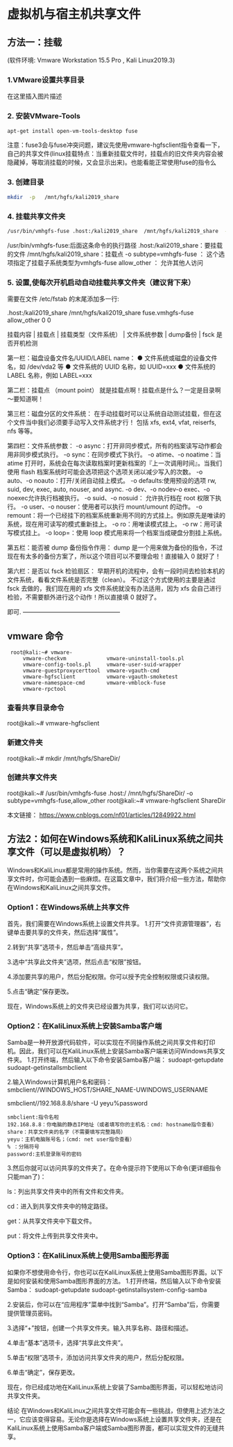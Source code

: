 # 虚拟机与宿主机共享文件

## 方法一：挂载

(软件环境: Vmware Workstation 15.5 Pro , Kali Linux2019.3)


### 1.VMware设置共享目录

在这里插入图片描述

### 2. 安装VMware-Tools
```bash
apt-get install open-vm-tools-desktop fuse
```
注意：fuse3会与fuse冲突问题，建议先使用vmware-hgfsclient指令查看一下，自己的共享文件(linux挂载特点：当重新挂载文件时，挂载点的旧文件夹内容会被隐藏掉，等取消挂载的时候，又会显示出来)。也能看能正常使用fuse的指令么


### 3. 创建目录
```bash
mkdir  -p   /mnt/hgfs/kali2019_share
```
   

### 4. 挂载共享文件夹
```bash
/usr/bin/vmhgfs-fuse .host:/kali2019_share  /mnt/hgfs/kali2019_share  -o subtype=vmhgfs-fuse,allow_other
```
 /usr/bin/vmhgfs-fuse:后面这条命令的执行路径
 .host:/kali2019_share：要挂载的文件
 /mnt/hgfs/kali2019_share：挂载点
 -o subtype=vmhgfs-fuse ： 这个选项指定了挂载子系统类型为vmhgfs-fuse
 allow_other ： 允许其他人访问
 
 

### 5. 设置,使每次开机启动自动挂载共享文件夹（建议背下来）

需要在文件 /etc/fstab 的末尾添加多一行:

.host:/kali2019_share  /mnt/hgfs/kali2019_share  fuse.vmhgfs-fuse   allow_other   0   0

挂载内容 | 挂载点 | 挂载类型（文件系统） | 文件系统参数 | dump备份 | fsck 是否开机检测

第一栏：磁盘设备文件名/UUID/LABEL name：
● 文件系统或磁盘的设备文件名，如 /dev/vda2 等
● 文件系统的 UUID 名称，如 UUID=xxx
● 文件系统的 LABEL 名称，例如 LABEL=xxx

第二栏：挂载点 （mount point）
就是挂载点啊！挂载点是什么？一定是目录啊～要知道啊！

第三栏：磁盘分区的文件系统：
在手动挂载时可以让系统自动测试挂载，但在这个文件当中我们必须要手动写入文件系统才行！ 包括 xfs, ext4, vfat, reiserfs, nfs 等等。

第四栏：文件系统参数：
-o async：打开非同步模式，所有的档案读写动作都会用非同步模式执行。
-o sync：在同步模式下执行。
-o atime、-o noatime：当 atime 打开时，系统会在每次读取档案时更新档案的『上一次调用时间』。当我们使用 flash 档案系统时可能会选项把这个选项关闭以减少写入的次数。
-o auto、-o noauto：打开/关闭自动挂上模式。
-o defaults:使用预设的选项 rw, suid, dev, exec, auto, nouser, and async.
-o dev、-o nodev-o exec、-o noexec允许执行档被执行。
-o suid、-o nosuid：
允许执行档在 root 权限下执行。
-o user、-o nouser：使用者可以执行 mount/umount 的动作。
-o remount：将一个已经挂下的档案系统重新用不同的方式挂上。例如原先是唯读的系统，现在用可读写的模式重新挂上。
-o ro：用唯读模式挂上。
-o rw：用可读写模式挂上。
-o loop=：使用 loop 模式用来将一个档案当成硬盘分割挂上系统。

第五栏：能否被 dump 备份指令作用：
dump 是一个用来做为备份的指令，不过现在有太多的备份方案了，所以这个项目可以不要理会啦！直接输入 0 就好了！

第六栏：是否以 fsck 检验扇区：
早期开机的流程中，会有一段时间去检验本机的文件系统，看看文件系统是否完整（clean）。 不过这个方式使用的主要是通过 fsck 去做的，我们现在用的 xfs 文件系统就没有办法适用，因为 xfs 会自己进行检验，不需要额外进行这个动作！所以直接填 0 就好了。

即可.
————————————————

 

## vmware 命令
```
 root@kali:~# vmware-
     vmware-checkvm             vmware-uninstall-tools.pl
     vmware-config-tools.pl     vmware-user-suid-wrapper
     vmware-guestproxycerttool  vmware-vgauth-cmd
     vmware-hgfsclient          vmware-vgauth-smoketest
     vmware-namespace-cmd       vmware-vmblock-fuse
     vmware-rpctool
```

### 查看共享目录命令

 root@kali:~# vmware-hgfsclient



### 新建文件夹

 root@kali:~# mkdir /mnt/hgfs/ShareDir/


### 创建共享文件夹

 root@kali:~# /usr/bin/vmhgfs-fuse .host:/ /mnt/hgfs/ShareDir/ -o subtype=vmhgfs-fuse,allow_other
 root@kali:~# vmware-hgfsclient
     ShareDir

本文链接： https://www.cnblogs.com/nf01/articles/12849922.html



## 方法2：如何在Windows系统和KaliLinux系统之间共享文件（可以是虚拟机哟）？
Windows和KaliLinux都是常用的操作系统。然而，当你需要在这两个系统之间共享文件时，你可能会遇到一些麻烦。在这篇文章中，我们将介绍一些方法，帮助你在Windows和KaliLinux之间共享文件。

### Option1：在Windows系统上共享文件
首先，我们需要在Windows系统上设置文件共享。
1.打开“文件资源管理器”，右键单击要共享的文件夹，然后选择“属性”。

2.转到“共享”选项卡，然后单击“高级共享”。

3.选中“共享此文件夹”选项，然后点击“权限”按钮。

4.添加要共享的用户，然后分配权限。你可以授予完全控制权限或只读权限。

5.点击“确定”保存更改。

现在，Windows系统上的文件夹已经设置为共享，我们可以访问它。

### Option2：在KaliLinux系统上安装Samba客户端
Samba是一种开放源代码软件，可以实现在不同操作系统之间共享文件和打印机。因此，我们可以在KaliLinux系统上安装Samba客户端来访问Windows共享文件夹。
1.打开终端，然后输入以下命令安装Samba客户端：
sudoapt-getupdate
sudoapt-getinstallsmbclient

2.输入Windows计算机用户名和密码：
smbclient//WINDOWS_HOST/SHARE_NAME-UWINDOWS_USERNAME

smbclient//192.168.8.8/share -U yeyu%password
```
smbclient:指令名啦
192.168.8.8：你电脑的静态IP地址（或者填写你的主机名：cmd: hostname指令查看）
share：共享文件夹的名字（不需要填写完整路局）
yeyu：主机电脑账号名；（cmd: net user指令查看）
% ：分隔符号
password:主机登录账号的密码
```

3.然后你就可以访问共享的文件夹了。在命令提示符下使用以下命令(更详细指令只能man了)：

ls：列出共享文件夹中的所有文件和文件夹。

cd：进入到共享文件夹中的特定路径。

get：从共享文件夹中下载文件。

put：将文件上传到共享文件夹中。

### Option3：在KaliLinux系统上使用Samba图形界面
如果你不想使用命令行，你也可以在KaliLinux系统上使用Samba图形界面。以下是如何安装和使用Samba图形界面的方法。
1.打开终端，然后输入以下命令安装Samba：
sudoapt-getupdate
sudoapt-getinstallsystem-config-samba

2.安装后，你可以在“应用程序”菜单中找到“Samba”。打开“Samba”后，你需要提供管理员密码。

3.选择“+”按钮，创建一个共享文件夹。输入共享名称、路径和描述。

4.单击“基本”选项卡，选择“共享此文件夹”。

5.单击“权限”选项卡，添加访问共享文件夹的用户，然后分配权限。

6.单击“确定”，保存更改。

现在，你已经成功地在KaliLinux系统上安装了Samba图形界面，可以轻松地访问共享文件夹。

结论
在Windows和KaliLinux之间共享文件可能会有一些挑战，但使用上述方法之一，它应该变得容易。无论你是选择在Windows系统上设置共享文件夹，还是在KaliLinux系统上使用Samba客户端或Samba图形界面，都可以实现文件的无缝共享。

     
